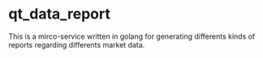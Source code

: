 # qt_data_report
This is a mirco-service written in golang for generating differents kinds of reports regarding differents market data.
